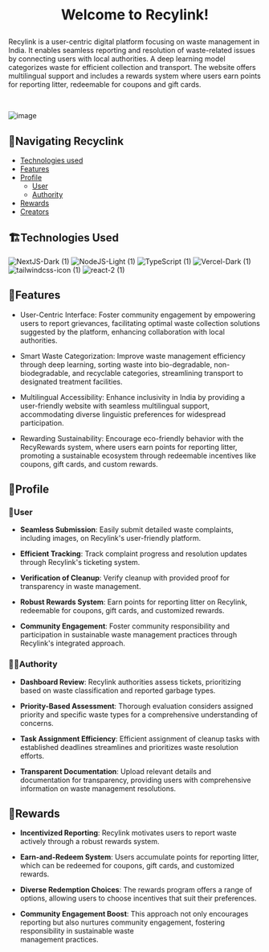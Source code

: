 # **<p align="center">Welcome to Recylink!</p>**

Recylink is a user-centric digital platform focusing on waste management in India. It enables seamless reporting and resolution of waste-related issues by connecting users with local authorities. A deep learning model categorizes waste for efficient collection and transport. The website offers multilingual support and includes a rewards system where users earn points for reporting litter, redeemable for coupons and gift cards.
<p> </p><br>

![image](https://github.com/smearful/test/assets/91040298/0c9d24c4-975d-4a5a-8844-c297c66dcb8a)


## 📱Navigating Recyclink

- [Technologies used](#technologies_used)
- [Features](#features)
- [Profile](#profile)
  - [User](#user)
  - [Authority](#authority)
- [Rewards](#rewards)
- [Creators](#creators)


## 🏗️Technologies Used

 ![NextJS-Dark (1)](https://github.com/smearful/test/assets/91040298/a1afefa1-7f5a-4ff1-ae5a-86ab4adc2124) ![NodeJS-Light (1)](https://github.com/smearful/test/assets/91040298/5da47092-aa02-449e-bddd-1f2c66dab735)
    ![TypeScript (1)](https://github.com/smearful/test/assets/91040298/19f5caa5-79d2-4bab-b33b-7faa203fdf36) ![Vercel-Dark (1)](https://github.com/smearful/test/assets/91040298/08015217-94f3-452a-bd33-59a06c01b39a) ![tailwindcss-icon (1)](https://github.com/smearful/test/assets/91040298/1cab22a3-9845-410c-886e-a9565afbc7dd) 
 ![react-2 (1)](https://github.com/smearful/test/assets/91040298/634c1fd0-2d30-43c5-85b2-1a83dc4bd5f4)


## 🎯Features

 - User-Centric Interface: Foster community engagement by empowering users to report grievances, facilitating optimal waste collection solutions suggested by the 
platform, enhancing collaboration with local authorities.

 - Smart Waste Categorization: Improve waste management efficiency through deep learning, sorting waste into bio-degradable, non-biodegradable, and recyclable categories, streamlining transport to designated treatment facilities.

 - Multilingual Accessibility: Enhance inclusivity in India by providing a user-friendly website with seamless multilingual support, accommodating diverse linguistic preferences for widespread participation.

 - Rewarding Sustainability: Encourage eco-friendly behavior with the RecyRewards system, where users earn points for reporting litter, promoting a sustainable ecosystem through redeemable incentives like coupons, gift cards, and custom rewards.


## 📄Profile

### 🙋User
 - **Seamless Submission**: Easily submit detailed waste complaints, including images, on Recylink's user-friendly platform.

 - **Efficient Tracking**: Track complaint progress and resolution updates through Recylink's ticketing system.

 - **Verification of Cleanup**: Verify cleanup with provided proof for transparency in waste management.

 - **Robust Rewards System**: Earn points for reporting litter on Recylink, redeemable for coupons, gift cards, and customized rewards.

 - **Community Engagement**: Foster community responsibility and participation in sustainable waste management practices through Recylink's integrated approach.

### 🧑‍💼Authority

 - **Dashboard Review**: Recylink authorities assess tickets, prioritizing based on waste classification and reported garbage types.

 - **Priority-Based Assessment**: Thorough evaluation considers assigned priority and specific waste types for a comprehensive understanding of concerns.

 - **Task Assignment Efficiency**: Efficient assignment of cleanup tasks with established deadlines streamlines and prioritizes waste resolution efforts.

 - **Transparent Documentation**: Upload relevant details and documentation for transparency, providing users with comprehensive information on waste management resolutions.


## 🎁Rewards

 - **Incentivized Reporting**: Recylink motivates users to report waste actively through a robust rewards system.

 - **Earn-and-Redeem System**: Users accumulate points for reporting litter, which can be redeemed for coupons, gift cards, and customized rewards.

 - **Diverse Redemption Choices**: The rewards program offers a range of options, allowing users to choose incentives that suit their preferences.

 - **Community Engagement Boost**: This approach not only encourages reporting but also nurtures community engagement, fostering responsibility in sustainable waste   
   management practices.
